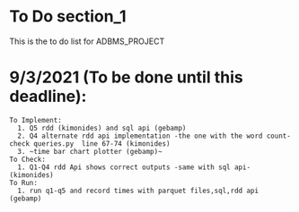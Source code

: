 # To Do section_1
This is the to do list for ADBMS_PROJECT
# 9/3/2021 (To be done until this deadline):
    To Implement:
      1. Q5 rdd (kimonides) and sql api (gebamp) 
      2. Q4 alternate rdd api implementation -the one with the word count- check queries.py  line 67-74 (kimonides)
      3. ~time bar chart plotter (gebamp)~
    To Check:
      1. Q1-Q4 rdd Api shows correct outputs -same with sql api- (kimonides)
    To Run:
      1. run q1-q5 and record times with parquet files,sql,rdd api (gebamp)    
   
